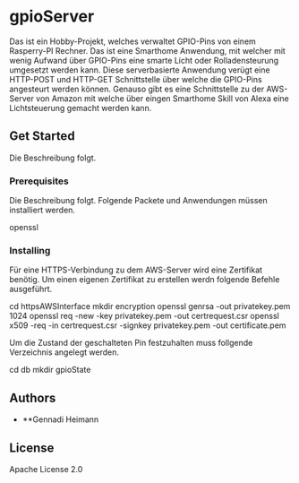 # gpioServer

Das ist ein Hobby-Projekt, welches verwaltet GPIO-Pins von einem Rasperry-PI Rechner. Das ist eine Smarthome Anwendung, mit welcher mit wenig Aufwand über GPIO-Pins eine smarte Licht oder Rolladensteurung umgesetzt werden kann. Diese serverbasierte Anwendung verügt eine HTTP-POST und HTTP-GET Schnittstelle über welche die GPIO-Pins angesteurt werden können. Genauso gibt es eine Schnittstelle zu der AWS-Server von Amazon mit welche über eingen Smarthome Skill von Alexa eine Lichtsteuerung gemacht werden kann. 

## Get Started

Die Beschreibung folgt.

### Prerequisites

Die Beschreibung folgt.
Folgende Packete und Anwendungen müssen installiert werden.

openssl

### Installing

Für eine HTTPS-Verbindung zu dem AWS-Server wird eine Zertifikat benötig. 
Um einen eigenen Zertifikat zu erstellen werdn folgende Befehle ausgeführt.

cd httpsAWSInterface
mkdir encryption
openssl genrsa -out privatekey.pem 1024
openssl req -new -key privatekey.pem -out certrequest.csr
openssl x509 -req -in certrequest.csr -signkey privatekey.pem -out certificate.pem

Um die Zustand der geschalteten Pin festzuhalten muss follgende Verzeichnis angelegt werden.

cd db
mkdir gpioState



## Authors

* **Gennadi Heimann

## License

Apache License 2.0


